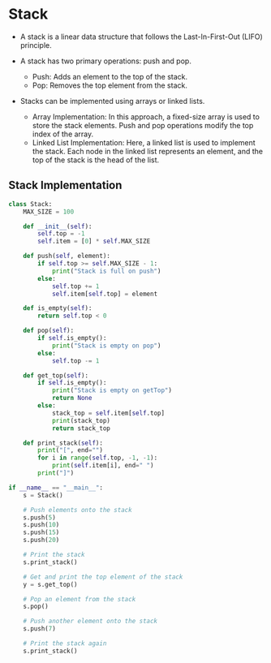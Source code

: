 # Stack

- A stack is a linear data structure that follows the Last-In-First-Out (LIFO) principle.
- A stack has two primary operations: push and pop.
  - Push: Adds an element to the top of the stack.
  - Pop: Removes the top element from the stack.

- Stacks can be implemented using arrays or linked lists.
  - Array Implementation: In this approach, a fixed-size array is used to store the stack elements. Push and pop operations modify the top index of the array.
  - Linked List Implementation: Here, a linked list is used to implement the stack. Each node in the linked list represents an element, and the top of the stack is the head of the list.

## Stack Implementation

```py
class Stack:
    MAX_SIZE = 100

    def __init__(self):
        self.top = -1
        self.item = [0] * self.MAX_SIZE

    def push(self, element):
        if self.top >= self.MAX_SIZE - 1:
            print("Stack is full on push")
        else:
            self.top += 1
            self.item[self.top] = element

    def is_empty(self):
        return self.top < 0

    def pop(self):
        if self.is_empty():
            print("Stack is empty on pop")
        else:
            self.top -= 1

    def get_top(self):
        if self.is_empty():
            print("Stack is empty on getTop")
            return None
        else:
            stack_top = self.item[self.top]
            print(stack_top)
            return stack_top

    def print_stack(self):
        print("[", end="")
        for i in range(self.top, -1, -1):
            print(self.item[i], end=" ")
        print("]")

if __name__ == "__main__":
    s = Stack()

    # Push elements onto the stack
    s.push(5)
    s.push(10)
    s.push(15)
    s.push(20)

    # Print the stack
    s.print_stack()

    # Get and print the top element of the stack
    y = s.get_top()

    # Pop an element from the stack
    s.pop()

    # Push another element onto the stack
    s.push(7)

    # Print the stack again
    s.print_stack()
```
